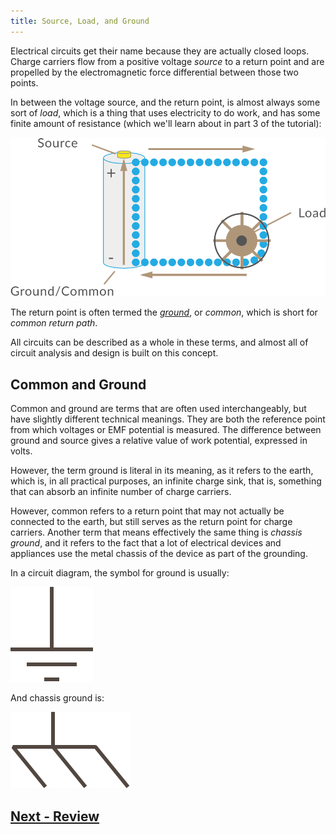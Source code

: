 ```yaml
---
title: Source, Load, and Ground
---
```


Electrical circuits get their name because they are actually closed loops. Charge carriers flow from a positive voltage _source_ to a return point and are propelled by the electromagnetic force differential between those two points.

In between the voltage source, and the return point, is almost always some sort of _load_, which is a thing that uses electricity to do work, and has some finite amount of resistance (which we'll learn about in part 3 of the tutorial):

![](../Source_Load_Ground.svg)

The return point is often termed the [_ground_](https://en.wikipedia.org/wiki/Ground_(electricity)), or _common_, which is short for _common return path_.

All circuits can be described as a whole in these terms, and almost all of circuit analysis and design is built on this concept.

## Common and Ground

Common and ground are terms that are often used interchangeably, but have slightly different technical meanings. They are both the reference point from which voltages or EMF potential is measured. The difference between ground and source gives a relative value of work potential, expressed in volts.

However, the term ground is literal in its meaning, as it refers to the earth, which is, in all practical purposes, an infinite charge sink, that is, something that can absorb an infinite number of charge carriers. 

However, common refers to a return point that may not actually be connected to the earth, but still serves as the return point for charge carriers. Another term that means effectively the same thing is _chassis ground_, and it refers to the fact that a lot of electrical devices and appliances use the metal chassis of the device as part of the grounding.

In a circuit diagram, the symbol for ground is usually:

![](/Common_Files/Ground.svg)

And chassis ground is:

![](/Common_Files/Chassis_Ground.svg)


## [Next - Review](../Review)

<br/>